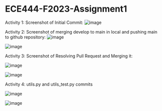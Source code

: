 # ECE444-F2023-Assignment1
Activity 1: Screenshot of Initial Commit:
![image](https://github.com/Ultare1717/ECE444-F2023-Assignment1/assets/67229334/3281b591-e744-4b31-b73e-901d5b97ebcc)

Activity 2: Screenshot of merging develop to main in local and pushing main to github repository:
![image](https://github.com/Ultare1717/ECE444-F2023-Assignment1/assets/67229334/ce728654-80c0-4a9a-bba5-8bffa1160fc7)

![image](https://github.com/Ultare1717/ECE444-F2023-Assignment1/assets/67229334/801ba34f-c0a8-4d17-ac32-e087bb8f56ca)

Activity 3: Screenshot of Resolving Pull Request and Merging it:

![image](https://github.com/Ultare1717/ECE444-F2023-Assignment1/assets/67229334/54c579da-1503-4414-8bbe-ce741c167143)

![image](https://github.com/Ultare1717/ECE444-F2023-Assignment1/assets/67229334/c7869904-41a0-4df3-9739-da85edccd33a)

Activity 4: utils.py and utils_test.py commits 

![image](https://github.com/Ultare1717/ECE444-F2023-Assignment1/assets/67229334/4baad5de-0312-4903-aa2e-86917eaa3f06)

![image](https://github.com/Ultare1717/ECE444-F2023-Assignment1/assets/67229334/3046dbc2-d85f-417f-8a32-ca55e033e8a3)


